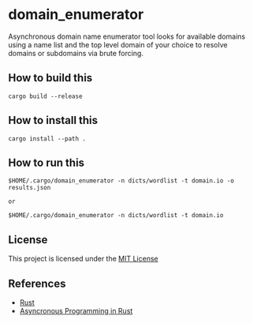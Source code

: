 # domain_enumerator
Asynchronous domain name enumerator tool looks for available domains using a name list and the top level domain of your choice to resolve domains or subdomains via brute forcing.

## How to build this
```
cargo build --release
```

## How to install this
```
cargo install --path .
```

## How to run this
```
$HOME/.cargo/domain_enumerator -n dicts/wordlist -t domain.io -o results.json

or

$HOME/.cargo/domain_enumerator -n dicts/wordlist -t domain.io
```

## License
This project is licensed under the [MIT License](https://chat.openai.com/c/LICENSE)

## References
* [Rust](https://www.rust-lang.org/)
* [Asyncronous Programming in Rust](https://rust-lang.github.io/async-book/01_getting_started/01_chapter.html)
